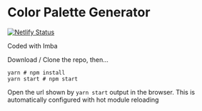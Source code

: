 # Color Palette Generator
[![Netlify Status](https://api.netlify.com/api/v1/badges/94d3d5cc-a2fd-41c5-8f1c-4193648c7888/deploy-status)](https://app.netlify.com/sites/color-pallete-generator/deploys)

Coded with Imba

Download / Clone the repo, then...

```
yarn # npm install
yarn start # npm start
```

Open the url shown by `yarn start` output in the browser.
This is automatically configured with hot module reloading
